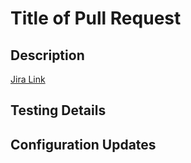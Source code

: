 # Title of Pull Request

## Description
[Jira Link]()

## Testing Details

## Configuration Updates
